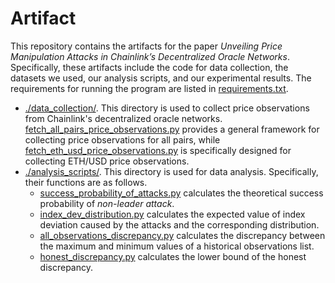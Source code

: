 # Artifact
This repository contains the artifacts for the paper _Unveiling Price Manipulation Attacks in Chainlink’s Decentralized Oracle Networks_. Specifically, these artifacts include the code for data collection, the datasets we used, our analysis scripts, and our experimental results. The requirements for running the program are listed in [requirements.txt](https://github.com/SecurityDON/Artifact/blob/main/requirements.txt).
- [./data_collection/](https://github.com/SecurityDON/Artifact/tree/main/data_collection). This directory is used to collect price observations from Chainlink's decentralized oracle networks. [fetch_all_pairs_price_observations.py](https://github.com/SecurityDON/Artifact/blob/main/data_collection/fetch_all_pairs_price_observations.py) provides a general framework for collecting price observations for all pairs, while [fetch_eth_usd_price_observations.py](https://github.com/SecurityDON/Artifact/blob/main/data_collection/fetch_eth_usd_price_observations.py) is specifically designed for collecting ETH/USD price observations.
- [./analysis_scripts/](https://github.com/SecurityDON/Artifact/tree/main/analysis_scripts). This directory is used for data analysis. Specifically, their functions are as follows.
  - [success_probability_of_attacks.py](https://github.com/SecurityDON/Artifact/blob/main/analysis_scripts/success_probability_of_attacks.py) calculates the theoretical success probability of _non-leader attack_.
  - [index_dev_distribution.py](https://github.com/SecurityDON/Artifact/blob/main/analysis_scripts/index_dev_distribution.py) calculates the expected value of index deviation caused by the attacks and the corresponding distribution.
  - [all_observations_discrepancy.py](https://github.com/SecurityDON/Artifact/blob/main/analysis_scripts/all_observations_discrepancy.py) calculates the discrepancy between the maximum and minimum values of a historical observations list.
  -  [honest_discrepancy.py](https://github.com/SecurityDON/Artifact/blob/main/analysis_scripts/honest_discrepancy.py) calculates the lower bound of the honest discrepancy.
